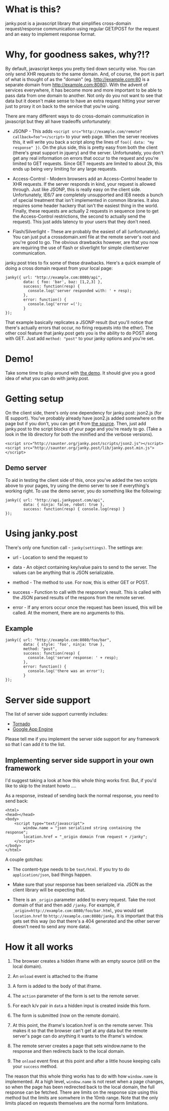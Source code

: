 # What is this?

janky.post is a javascript library that simplifies cross-domain
request/response communication using regular GET/POST for the request and an
easy to implement response format.

# Why, for goodness sakes, why?!?

By default, javascript keeps you pretty tied down security wise. You can only
send XHR requests to the same domain. And, of course, the port is part of what
is thought of as the "domain" (eg. http://example.com:80 is a separate domain
from http://example.com:8080). With the advent of services everywhere, it has
become more and more important to be able to pass data from one domain to
another. Not only do you not want to see that data but it doesn't make sense to
have an extra request hitting your server just to proxy it on back to the
service that you're using.

There are many different ways to do cross-domain communication in javascript
but they all have tradeoffs unfortunately:

- JSONP - This adds `<script src="http://example.com/remote?callback=foo"></script>` to your web
  page. When the server receives this, it will write you back a script along
  the lines of `foo({ data: "my response" })`. On the plus side, this is pretty
  easy from both the client (there's great support in jquery) and the
  server. Unfortunately, you don't get any real information on errors that
  occur to the request and you're limited to GET requests. Since GET requests
  are limited to about 2k, this ends up being very limiting for any large
  requests.

- Access-Control - Modern browsers add an Access-Control header to XHR
  requests. If the server responds in kind, your request is allowed
  through. Just like JSONP, this is really easy on the client
  side. Unfortunately, IE6/7 are completely unsupported and IE8 needs a bunch
  of special treatment that isn't implemented in common libraries. It also
  requires some header hackery that isn't the easiest thing in the
  world. Finally, these requests are actually 2 requests in sequence (one to
  get the Access-Control restrictions, the second to actually send the
  request). This just adds latency to your users that they don't need.

- Flash/Silverlight - These are probably the easiest of all
  (unfortunately). You can just put a crossdomain.xml file at the remote
  server's root and you're good to go. The obvious drawbacks however, are that
  you now are requiring the use of flash or sliverlight for simple
  client/server communication.

janky.post tries to fix some of these drawbacks. Here's a quick example of
doing a cross domain request from your local page:

    janky({ url: "http://example.com:8080/api", 
            data: { foo: 'bar', baz: [1,2,3] }, 
            success: function(resp) {
              console.log('server responded with: ' + resp);
            }, 
            error: function() {
              console.log('error =(');
            }
    });

That example basically replicates a JSONP result (but you'll notice that
there's actually errors that occur, no firing requests into the ether). The
other cool feature that janky.post gets you is the ability to do POST along
with GET. Just add `method: "post"` to your janky options and you're set.

# Demo!

Take some time to play around with [the
demo](http://saunter.org/janky.post/demo). It should give you a good idea of
what you can do with janky.post.

# Getting setup

On the client side, there's only one dependency for janky.post: json2.js (for
IE support). You've probably already have json2.js added somewhere on the page
but if you don't, you can get it from [the
source](http://json.org/json2.js). Then, just add janky.post to the script
blocks of your page and you're ready to go. (Take a look in the lib directory
for both the minified and the verbose versions).

    <script src="http://saunter.org/janky.post/scripts/json2.js"></script>
    <script src="http://saunter.org/janky.post/lib/janky.post.min.js"></script>

## Demo server

To aid in testing the client side of this, once you've added the two scripts
above to your pages, try using the demo server to see if everything's working
right. To use the demo server, you do something like the following:

    janky({ url: "http://api.jankypost.com/api",
            data: { ninja: false, robot: true },
            success: function(resp) { console.log(resp) }
    });

# Using janky.post

There's only one function call - `janky(settings)`. The settings are:

- url - Location to send the request to

- data - An object containing key/value pairs to send to the server. The values
  can be anything that is JSON serializable.

- method - The method to use. For now, this is either GET or POST.

- success - Function to call with the response's result. This is called with
  the JSON parsed results of the respons from the remote server.

- error - If any errors occur once the request has been issued, this will be
  called. At the moment, there are no arguments to this.

## Example

    janky({ url: "http://example.com:8080/foo/bar",
            data: { style: 'foo', ninja: true },
            method: "post",
            success: function(resp) {
              console.log('server response: ' + resp);
            },
            error: function() {
              console.log('there was an error');
            }
    });

# Server side support

The list of server side support currently includes:

- [Tornado](https://github.com/pyronicide/janky.post/tree/master/python)
- [Google App Engine](https://github.com/pyronicide/janky.post/tree/master/python)


Please tell me if you implement the server side support for any framework so
that I can add it to the list.

## Implementing server side support in your own framework

I'd suggest taking a look at how this whole thing works first. But, if you'd
like to skip to the instant howto ....

As a response, instead of sending back the normal response, you need to send
back:

    <html>
    <head></head>
    <body>
        <script type="text/javascript">
            window.name = "json serialized string containing the response";
            location.href = "_origin domain from request + /janky";
        </script>
    </body>
    </html>

A couple gotchas:

- The content-type needs to be `text/html`. If you try to do
  `application/json`, bad things happen.

- Make sure that your response has been serialized via. JSON as the client
  library will be expecting that.

- There is an `_origin` parameter added to every request. Take the root domain
  of that and then add `/janky`. For example, if
  `_origin=http://example.com:8080/foo/bar.html`, you would set `location.href`
  to `http://example.com:8080/janky`. It is important that this gets set this
  way (so that there's a 404 generated and the other server doesn't need to
  send any more data).

# How it all works

1. The browser creates a hidden iframe with an empty source (still on the local
   domain).

5. An `onload` event is attached to the iframe

2. A form is added to the body of that iframe.

3. The `action` parameter of the form is set to the remote server.

4. For each k/v pair in `data` a hidden input is created inside this form.

6. The form is submitted (now on the remote domain).

7. At this point, the iframe's location.href is on the remote server. This
   makes it so that the browser can't get at any data but the remote server's
   page can do anything it wants to the iframe's window.

7. The remote server creates a page that sets window.name to the response and
   then redirects back to the local domain.

8. The `onload` event fires at this point and after a little house keeping
   calls your `success` method.

The reason that this whole thing works has to do with how `window.name` is
implemented. At a high level, `window.name` is not reset when a page changes,
so when the page has been redirected back to the local domain, the full
response can be fetched. There are limits on the response size using this
method but the limits are somwhere in the 10mb range. Note that the only limits
placed on requests themselves are the normal form limitations.
